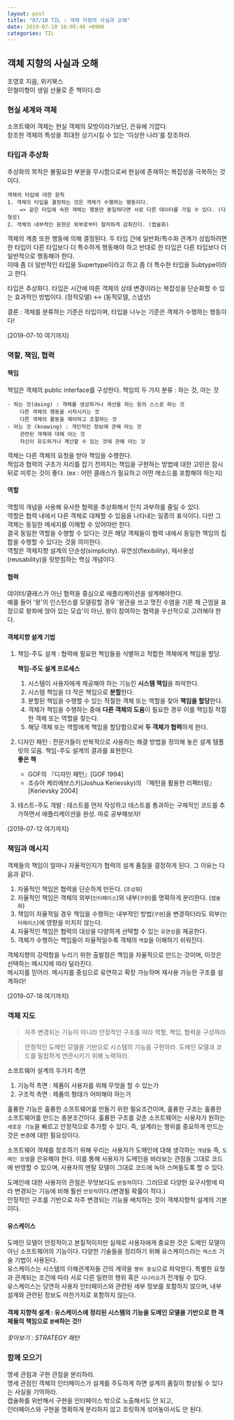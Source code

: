 ```yaml
---
layout: post
title: "07/10 TIL : 객체 지향의 사실과 오해"
date: 2019-07-10 16:05:40 +0900
categories: TIL
---
```


## **객체 지향의 사실과 오해**

조영호 지음, 위키북스<br>
민철이형이 생일 선물로 준 책이다.😍

### **현실 세계와 객체**

소프트웨어 객체는 현실 객체의 모방이라기보단, 은유에 가깝다.<br>
창조한 객체의 특성을 최대한 상기시킬 수 있는 '이상한 나라'를 창조하라.

### **타입과 추상화**

추상화의 목적은 불필요한 부분을 무시함으로써 현실에 존재하는 복잡성을 극복하는 것이다.

    객체의 타입에 대한 원칙
    1. 객체의 타입을 결정하는 것은 객체가 수행하는 행동이다.
        => 같은 타입에 속한 객체는 행동만 동일하다면 서로 다른 데이터를 가질 수 있다. (다형성)
    2. 객체의 내부적인 표현은 외부로부터 철저하게 감춰진다. (캡슐화)

객체의 계층 또한 행동에 의해 결정된다. 두 타입 간에 일반화/특수화 관계가 성립하려면 한 타입이 다른 타입보다 더 특수하게 행동해야 하고 반대로 한 타입은 다른 타입보다 더 일반적으로 행동해야 한다.<br>
이때 좀 더 일반적인 타입을 Supertype이라고 하고 좀 더 특수한 타입을 Subtype이라고 한다.

타입은 추상화다. 타입은 시간에 따른 객체의 상태 변경이라는 복잡성을 단순화할 수 있는 효과적인 방법이다. (정적모델) ↔ (동적모델, 스냅샷)

결론 : 객체를 분류하는 기준은 타입이며, 타입을 나누는 기준은 객체가 수행하는 행동이다!

(2019-07-10 여기까지)

### **역할, 책임, 협력**

#### **책임**

책임은 객체의 public interface를 구성한다.
책임의 두 가지 분류 : 하는 것, 아는 것

    - 하는 것(doing) : 객체를 생성하거나 계산을 하는 등의 스스로 하는 것
        다른 객체의 행동을 시작시키는 것
        다른 객체의 활동을 제어하고 조절하는 것
    - 아는 것 (knowing) : 개인적인 정보에 관해 아는 것
        관련된 객체에 대해 아는 것
        자신이 유도하거나 계산할 수 있는 것에 관해 아는 것

객체는 다른 객체의 요청을 받아 책임을 수행한다.<br>
책임과 협력의 구조가 자리를 잡기 전까지는 책임을 구현하는 방법에 대한 고민은 잠시 뒤로 미루는 것이 좋다. (ex : 어떤 클래스가 필요하고 어떤 메소드를 포함해야 하는지)

#### **역할**

역할의 개념을 사용해 유사한 협력을 추상화해서 인지 과부하를 줄일 수 있다.<br>
역할은 협력 내에서 다른 객체로 대체할 수 있음을 나타내는 일종의 표식이다. 다만 그 객체는 동일한 메세지를 이해할 수 있어야만 한다.<br>
결국 동일한 역할을 수행할 수 있다는 것은 해당 객체들이 협력 내에서 동일한 책임의 집합을 수행할 수 있다는 것을 의미한다.<br>
역할은 객체지향 설계의 단순성(simplicity). 유연성(flexibility), 재사용성(reusability)을 뒷받침하는 핵심 개념이다.

#### **협력**

데이터/클래스가 아닌 협력을 중심으로 애플리케이션을 설계해야한다.<br>
예를 들어 '왕'의 인스턴스를 모델링할 경우 '왕관을 쓰고 멋진 수염을 기른 채 근엄을 표정으로 왕좌에 앉아 있는 모습'이 아닌, 왕이 참여하는 협력을 우선적으로 고려해야 한다.

#### **객체지향 설계 기법**

1. 책임-주도 설계 : 협력에 필요한 책임들을 식별하고 적합한 객체에게 책임을 할당.

   **책임-주도 설계 프로세스**<br>

   1. 시스템이 사용자에게 제공해야 하는 기능인 **시스템 책임**을 파악한다.<br>
   2. 시스템 책임을 더 작은 책임으로 **분할**한다.<br>
   3. 분할된 책임을 수행할 수 있는 적절한 객체 또는 역할을 찾아 **책임을 할당**한다.<br>
   4. 객체가 책임을 수행하는 중에 **다른 객체의 도움**이 필요한 경우 이를 책임질 적절한 객체 또는 역할을 찾는다.<br>
   5. 해당 객체 또는 역할에게 책임을 할당함으로써 **두 객체가 협력**하게 한다.
      <br>

2. 디자인 패턴 : 전문가들이 반복적으로 사용하는 해결 방법을 정의해 놓은 설계 템플릿의 모음. 책임-주도 설계의 결과를 표현한다.<br>
   **좋은 책**

   - GOF의 『디자인 패턴』[GOF 1994]
   - 조슈아 케리에브스키(Joshua Kerievsky)의 『패턴을 활용한 리팩터링』[Kerievsky 2004]

3. 테스트-주도 개발 : 테스트를 먼저 작성하고 테스트를 통과하는 구체적인 코드를 추가하면서 애플리케이션을 완성. 따로 공부해보자!

(2019-07-12 여기까지)

### **책임과 메시지**
객체들의 책임이 얼마나 자율적인지가 협력의 설계 품질을 결정하게 된다. 그 이유는 다음과 같다.

1. 자율적인 책임은 협력을 단순하게 만든다. (`추상화`)
2. 자율적인 책임은 객체의 외부(`인터페이스`)와 내부(`구현`)를 명확하게 분리한다. (`캡슐화`)
3. 책임이 자율적일 경우 책임을 수행하는 내부적인 방법(`구현`)을 변경하더라도 외부(`인터페이스`)에 영향을 미치지 않는다.
4. 자율적인 책임은 협력의 대상을 다양하게 선택할 수 있는 `유연성`을 제공한다.
5. 객체가 수행하는 책임들이 자율적일수록 객체의 `역할`을 이해하기 쉬워진다.

객체지향의 강력함을 누리기 위한 출발점은 책임을 자율적으로 만드는 것이며, 이것은 선택하는 메시지에 따라 달라진다.<br>
메시지를 믿어라. 메시지를 중심으로 유연하고 확장 가능하며 재사용 가능한 구조를 설계하라!

(2019-07-18 여기까지)

### **객체 지도**
> 자주 변경되는 기능이 아니라 안정적인 구조를 따라 역할, 책임, 협력을 구성하라.

> 안정적인 도메인 모델을 기반으로 시스템의 기능을 구현하라. 도메인 모델과 코드를 밀접하게 연관시키기 위해 노력하라.

소프트웨어 설계의 두가지 측면
1. 기능적 측면 : 제품이 사용자를 위해 무엇을 할 수 있는가
2. 구조적 측면 : 제품의 형태가 어떠해야 하는가

훌륭한 기능은 훌륭한 소프트웨어를 만들기 위한 필요조건이며, 훌륭한 구조는 훌륭한 소프트웨어를 만드는 충분조건이다. 훌륭한 구조를 갖춘 소프트웨어는 사용자가 원하는 `새로운 기능`을 빠르고 안정적으로 추가할 수 있다. 즉, 설계라는 행위를 중요하게 만드는 것은 `변경`에 대한 필요성이다.

소프트웨어 객체를 창조하기 위해 우리는 사용자가 도메인에 대해 생각하는 `개념들` 즉, `도메인 모델`을 은유해야 한다. 이를 통해 사용자가 도메인을 바라보는 관점을 그대로 코드에 반영할 수 있으며, 사용자의 멘탈 모델이 그대로 코드에 녹아 스며들도록 할 수 있다.

도메인에 대한 사용자의 관점은 무엇보다도 `본질적`이다. 그러므로 다양한 요구사항에 따라 변경되는 기능에 비해 훨씬 `안정적`이다.(변경될 확률이 적다.)<br>
안정적인 구조를 기반으로 자주 변경되는 기능을 배치하는 것이 객체지향적 설계의 기본이다.

#### **유스케이스**
도메인 모델이 안정적이고 본질적이지만 실제로 사용자에게 중요한 것은 도메인 모델이 아닌 소프트웨어의 기능이다. 다양한 기술들을 정리하기 위해 유스케이스라는 `텍스트` 기술 기법이 사용된다.<br>
유스케이스는 시스템의 이해관계자들 간의 계약을 `행위 중심`으로 파악한다. 특별한 요청과 관계되는 조건에 따라 서로 다른 일련의 행위 혹은 `시나리오`가 전개될 수 있다.<br>
유스케이스는 당연히 사용자 인터페이스와 관련된 세부 정보를 포함하지 않으며, 내부 설계와 관련된 정보도 마찬가지로 포함하지 않는다.

#### **객체 지향적 설계** : 유스케이스에 정리된 시스템의 기능을 도메인 모델을 기반으로 한 객체들의 책임으로 `분배`하는 것!!

*찾아보기 : STRATEGY 패턴*

### **함께 모으기**
명세 관점과 구현 관점을 분리하라.<br>
명세 관점인 객체의 인터페이스가 설계를 주도하게 하면 설계의 품질이 향상될 수 있다는 사실을 기억하라.<br>
캡슐화를 위반해서 구현을 인터페이스 밖으로 노출해서도 안 되고,<br>
인터페이스와 구현을 명확하게 분리하지 않고 흐릿하게 섞어놓아서도 안 된다.